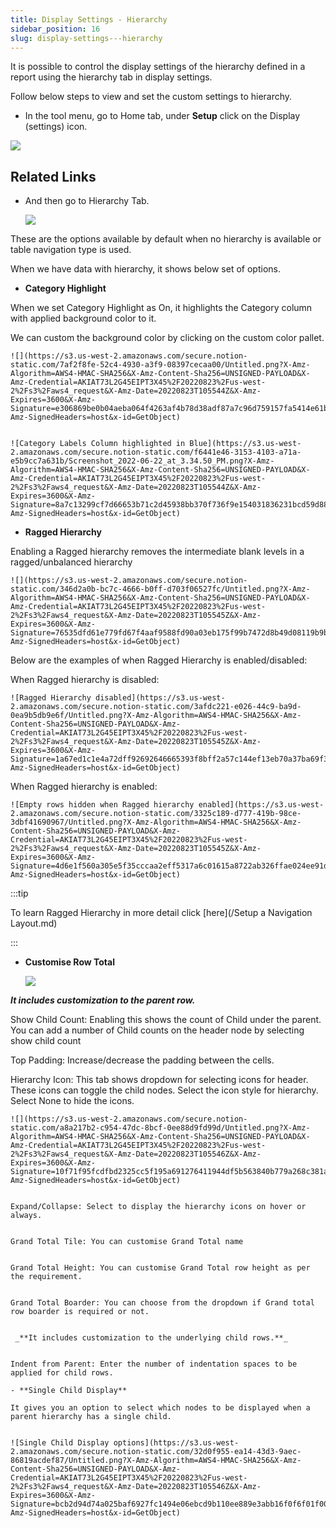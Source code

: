 ```yaml
---
title: Display Settings - Hierarchy
sidebar_position: 16
slug: display-settings---hierarchy
---
```




It is possible to control the display settings of the hierarchy defined in a report using the hierarchy tab in display settings.

Follow below steps to view and set the custom settings to hierarchy.

- In the tool menu, go to Home tab, under **Setup** click on the Display (settings) icon.

![](https://s3.us-west-2.amazonaws.com/secure.notion-static.com/8022b986-badd-40fc-8761-da0d49b22e04/Untitled.png?X-Amz-Algorithm=AWS4-HMAC-SHA256&X-Amz-Content-Sha256=UNSIGNED-PAYLOAD&X-Amz-Credential=AKIAT73L2G45EIPT3X45%2F20220823%2Fus-west-2%2Fs3%2Faws4_request&X-Amz-Date=20220823T105543Z&X-Amz-Expires=3600&X-Amz-Signature=9d2b1411937ba30037d6300c5f05ee98bad499ea80804073ccf3c3d8ab8ff587&X-Amz-SignedHeaders=host&x-id=GetObject)

## Related Links











- And then go to Hierarchy Tab.

	![](https://s3.us-west-2.amazonaws.com/secure.notion-static.com/94b2c641-fd3b-4505-8dc3-e3338b8ba394/Untitled.png?X-Amz-Algorithm=AWS4-HMAC-SHA256&X-Amz-Content-Sha256=UNSIGNED-PAYLOAD&X-Amz-Credential=AKIAT73L2G45EIPT3X45%2F20220823%2Fus-west-2%2Fs3%2Faws4_request&X-Amz-Date=20220823T105543Z&X-Amz-Expires=3600&X-Amz-Signature=262bc6e41dce0ab02107e80c0fa28cb1236f9045b9c45b811cb4c1c430f8e19c&X-Amz-SignedHeaders=host&x-id=GetObject)


These are the options available by default when no hierarchy is available or table navigation type is used.


When we have data with hierarchy, it shows below set of options.

- **Category Highlight**

When we set Category Highlight as On, it highlights the Category column with applied background color to it.


We can custom the background color by clicking on the custom color pallet.


	![](https://s3.us-west-2.amazonaws.com/secure.notion-static.com/7af2f8fe-52c4-4930-a3f9-08397cecaa00/Untitled.png?X-Amz-Algorithm=AWS4-HMAC-SHA256&X-Amz-Content-Sha256=UNSIGNED-PAYLOAD&X-Amz-Credential=AKIAT73L2G45EIPT3X45%2F20220823%2Fus-west-2%2Fs3%2Faws4_request&X-Amz-Date=20220823T105544Z&X-Amz-Expires=3600&X-Amz-Signature=e306869be0b04aeba064f4263af4b78d38adf87a7c96d759157fa5414e61b65e&X-Amz-SignedHeaders=host&x-id=GetObject)


	![Category Labels Column highlighted in Blue](https://s3.us-west-2.amazonaws.com/secure.notion-static.com/f6441e46-3153-4103-a71a-e5b9cc7a631b/Screenshot_2022-06-22_at_3.34.50_PM.png?X-Amz-Algorithm=AWS4-HMAC-SHA256&X-Amz-Content-Sha256=UNSIGNED-PAYLOAD&X-Amz-Credential=AKIAT73L2G45EIPT3X45%2F20220823%2Fus-west-2%2Fs3%2Faws4_request&X-Amz-Date=20220823T105544Z&X-Amz-Expires=3600&X-Amz-Signature=8a7c13299cf7d66653b71c2d45938bb370f736f9e154031836231bcd59d885a2&X-Amz-SignedHeaders=host&x-id=GetObject)

- **Ragged Hierarchy**

Enabling a Ragged hierarchy removes the intermediate blank levels in a ragged/unbalanced hierarchy


	![](https://s3.us-west-2.amazonaws.com/secure.notion-static.com/346d2a0b-bc7c-4666-b0ff-d703f06527fc/Untitled.png?X-Amz-Algorithm=AWS4-HMAC-SHA256&X-Amz-Content-Sha256=UNSIGNED-PAYLOAD&X-Amz-Credential=AKIAT73L2G45EIPT3X45%2F20220823%2Fus-west-2%2Fs3%2Faws4_request&X-Amz-Date=20220823T105545Z&X-Amz-Expires=3600&X-Amz-Signature=76535dfd61e779fd67f4aaf9588fd90a03eb175f99b7472d8b49d08119b9bdbc&X-Amz-SignedHeaders=host&x-id=GetObject)


Below are the examples of when Ragged Hierarchy is enabled/disabled:


When Ragged hierarchy is disabled:


	![Ragged Hierarchy disabled](https://s3.us-west-2.amazonaws.com/secure.notion-static.com/3afdc221-e026-44c9-ba9d-0ea9b5db9e6f/Untitled.png?X-Amz-Algorithm=AWS4-HMAC-SHA256&X-Amz-Content-Sha256=UNSIGNED-PAYLOAD&X-Amz-Credential=AKIAT73L2G45EIPT3X45%2F20220823%2Fus-west-2%2Fs3%2Faws4_request&X-Amz-Date=20220823T105545Z&X-Amz-Expires=3600&X-Amz-Signature=1a67ed1c1e4a72dff92692646665393f8bff2a57c144ef13eb70a37ba69f36bf&X-Amz-SignedHeaders=host&x-id=GetObject)


When Ragged hierarchy is enabled:


	![Empty rows hidden when Ragged hierarchy enabled](https://s3.us-west-2.amazonaws.com/secure.notion-static.com/3325c189-d777-419b-98ce-3dbf41690967/Untitled.png?X-Amz-Algorithm=AWS4-HMAC-SHA256&X-Amz-Content-Sha256=UNSIGNED-PAYLOAD&X-Amz-Credential=AKIAT73L2G45EIPT3X45%2F20220823%2Fus-west-2%2Fs3%2Faws4_request&X-Amz-Date=20220823T105545Z&X-Amz-Expires=3600&X-Amz-Signature=4d6e1f560a305e5f35cccaa2eff5317a6c01615a8722ab326ffae024ee91dfd7&X-Amz-SignedHeaders=host&x-id=GetObject)


:::tip

To learn Ragged Hierarchy in more detail click [here](/Setup a Navigation Layout.md)

:::


- **Customise Row Total**

	![](https://s3.us-west-2.amazonaws.com/secure.notion-static.com/17aa81b9-0720-4391-a1ee-712504651d72/Screenshot_2022-06-22_at_4.13.42_PM.png?X-Amz-Algorithm=AWS4-HMAC-SHA256&X-Amz-Content-Sha256=UNSIGNED-PAYLOAD&X-Amz-Credential=AKIAT73L2G45EIPT3X45%2F20220823%2Fus-west-2%2Fs3%2Faws4_request&X-Amz-Date=20220823T105546Z&X-Amz-Expires=3600&X-Amz-Signature=e37465f7d771fe6c95b1e840491d26802b958e747fb1716abffa8f5b59b8c4b5&X-Amz-SignedHeaders=host&x-id=GetObject)


_**It includes customization to the parent row.**_


Show Child Count: Enabling this shows the count of Child under the parent. You can add a number of Child counts on the header node by selecting show child count


Top Padding: Increase/decrease the padding between the cells.


Hierarchy Icon: This tab shows dropdown for selecting icons for header. These icons can toggle the child nodes. Select the icon style for hierarchy. Select None to hide the icons.


	![](https://s3.us-west-2.amazonaws.com/secure.notion-static.com/a8a217b2-c954-47dc-8bcf-0ee88d9fd99d/Untitled.png?X-Amz-Algorithm=AWS4-HMAC-SHA256&X-Amz-Content-Sha256=UNSIGNED-PAYLOAD&X-Amz-Credential=AKIAT73L2G45EIPT3X45%2F20220823%2Fus-west-2%2Fs3%2Faws4_request&X-Amz-Date=20220823T105546Z&X-Amz-Expires=3600&X-Amz-Signature=10f71f95fcdfbd2325cc5f195a691276411944df5b563840b779a268c381a4c6&X-Amz-SignedHeaders=host&x-id=GetObject)


	Expand/Collapse: Select to display the hierarchy icons on hover or always.


	Grand Total Tile: You can customise Grand Total name


	Grand Total Height: You can customise Grand Total row height as per the requirement.


	Grand Total Boarder: You can choose from the dropdown if Grand total row boarder is required or not.


	 _**It includes customization to the underlying child rows.**_


	Indent from Parent: Enter the number of indentation spaces to be applied for child rows.

	- **Single Child Display**

	It gives you an option to select which nodes to be displayed when a parent hierarchy has a single child.


	![Single Child Display options](https://s3.us-west-2.amazonaws.com/secure.notion-static.com/32d0f955-ea14-43d3-9aec-86819acdef87/Untitled.png?X-Amz-Algorithm=AWS4-HMAC-SHA256&X-Amz-Content-Sha256=UNSIGNED-PAYLOAD&X-Amz-Credential=AKIAT73L2G45EIPT3X45%2F20220823%2Fus-west-2%2Fs3%2Faws4_request&X-Amz-Date=20220823T105546Z&X-Amz-Expires=3600&X-Amz-Signature=bcb2d94d74a025baf6927fc1494e06ebcd9b110ee889e3abb16f0f6f01f00ab9&X-Amz-SignedHeaders=host&x-id=GetObject)

